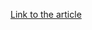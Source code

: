 [Link to the article](https://thehackernews.com/2025/07/3500-websites-hijacked-to-secretly-mine.html)
